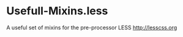 Usefull-Mixins.less
===================

A useful set of mixins for the pre-processor LESS http://lesscss.org
